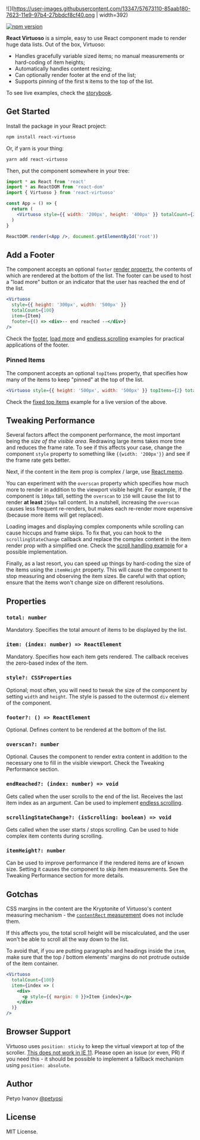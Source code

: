 ![](https://user-images.githubusercontent.com/13347/57673110-85aab180-7623-11e9-97b4-27bbdcf8cf40.png | width=392)

[![npm version](https://badge.fury.io/js/react-virtuoso.svg)](https://badge.fury.io/js/react-virtuoso)

**React Virtuoso** is a simple, easy to use React component made to render huge data lists. Out of the box, Virtuoso:

- Handles gracefully variable sized items; no manual measurements or hard-coding of item heights;
- Automatically handles content resizing;
- Can optionally render footer at the end of the list;
- Supports pinning of the first `N` items to the top of the list.

To see live examples, check the [storybook](//virtuoso.dev).

## Get Started

Install the package in your React project:

```sh
npm install react-virtuoso
```

Or, if yarn is your thing:

```sh
yarn add react-virtuoso
```

Then, put the component somewhere in your tree:

```jsx
import * as React from 'react'
import * as ReactDOM from 'react-dom'
import { Virtuoso } from 'react-virtuoso'

const App = () => {
  return (
    <Virtuoso style={{ width: '200px', height: '400px' }} totalCount={200} item={index => <div>Item {index}</div>} />
  )
}

ReactDOM.render(<App />, document.getElementById('root'))
```

## Add a Footer

The component accepts an optional `footer` [render property](https://reactjs.org/docs/render-props.html), the contents of which are rendered at the bottom of the list. The footer can be used to host a "load more" button or an indicator that the user has reached the end of the list.

```jsx
<Virtuoso
  style={{ height: '300px', width: '500px' }}
  totalCount={100}
  item={Item}
  footer={() => <div>-- end reached --</div>}
/>
```

Check the [footer](//virtuoso.dev/?path=/story/features-overview--footer), [load more](//virtuoso.dev/?path=/story/scenarios--press-to-load-more) and [endless scrolling](//virtuoso.dev/?path=/story/scenarios--endless-scrolling) examples for practical applications of the footer.

### Pinned Items

The component accepts an optional `topItems` property, that specifies how many of the items to keep "pinned" at the top of the list.

```jsx
<Virtuoso style={{ height: '500px', width: '500px' }} topItems={2} totalCount={100000} item={Item} />
```

Check the [fixed top items](//virtuoso.dev/?path=/story/features-overview--fixed-top-items) example for a live version of the above.

## Tweaking Performance

Several factors affect the component performance, the most important being the _size of the visible area_. Redrawing large items takes more time and reduces the frame rate. To see if this affects your case, change the component `style` property to something like `{{width: '200px'}}` and see if the frame rate gets better.

Next, if the content in the item prop is complex / large, use [React.memo](https://reactjs.org/docs/react-api.html#reactmemo).

You can experiment with the `overscan` property which specifies how much more to render in addition to the viewport visible height. For example, if the component is `100px` tall, setting the `overscan` to `150` will cause the list to render **at least** `250px` tall content. In a nutshell, increasing the `overscan` causes less frequent re-renders, but makes each re-render more expensive (because more items will get replaced).

Loading images and displaying complex components while scrolling can cause hiccups and frame skips. To fix that, you can hook to the `scrollingStateChange` callback and replace the complex content in the item render prop with a simplified one. Check the [scroll handling example](//virtuoso.dev/?path=/story/features-overview--scroll-handling) for a possible implementation.

Finally, as a last resort, you can speed up things by hard-coding the size of the items using the `itemHeight` property. This will cause the component to stop measuring and observing the item sizes. Be careful with that option; ensure that the items won't change size on different resolutions.

## Properties

### `total: number`

Mandatory. Specifies the total amount of items to be displayed by the list.

### `item: (index: number) => ReactElement`

Mandatory. Specifies how each item gets rendered. The callback receives the zero-based index of the item.

### `style?: CSSProperties`

Optional; most often, you will need to tweak the size of the component by setting `width` and `height`.
The style is passed to the outermost `div` element of the component.

### `footer?: () => ReactElement`

Optional. Defines content to be rendered at the bottom of the list.

### `overscan?: number`

Optional. Causes the component to render extra content in addition to the necessary one to fill in the visible viewport.
Check the Tweaking Performance section.

### `endReached?: (index: number) => void`

Gets called when the user scrolls to the end of the list.
Receives the last item index as an argument. Can be used to implement [endless scrolling](//virtuoso.dev/?path=/story/scenarios--endless-scrolling).

### `scrollingStateChange?: (isScrolling: boolean) => void`

Gets called when the user starts / stops scrolling. Can be used to hide complex item contents during scrolling.

### `itemHeight?: number`

Can be used to improve performance if the rendered items are of known size. Setting it causes the component to skip item measurements. See the Tweaking Performance section for more details.

## Gotchas

CSS margins in the content are the Kryptonite of Virtuoso's content measuring mechanism - the [`contentRect` measurement](https://developer.mozilla.org/en-US/docs/Web/API/ResizeObserver) does not include them.

If this affects you, the total scroll height will be miscalculated, and the user won't be able to scroll all the way down to the list.

To avoid that, if you are putting paragraphs and headings inside the `item`, make sure that the top / bottom elements' margins do not protrude outside of the item container.

```jsx
<Virtuoso
  totalCount={100}
  item={index => (
    <div>
      <p style={{ margin: 0 }}>Item {index}</p>
    </div>
  )}
/>
```

## Browser Support

Virtuoso uses `position: sticky` to keep the virtual viewport at top of the scroller.
[This does not work in IE 11](https://caniuse.com/#feat=css-sticky).
Please open an issue (or even, PR) if you need this - it should be possible to implement a fallback mechanism using `position: absolute`.

## Author

Petyo Ivanov [@petyosi](https://twitter.com/petyosi)

## License

MIT License.
